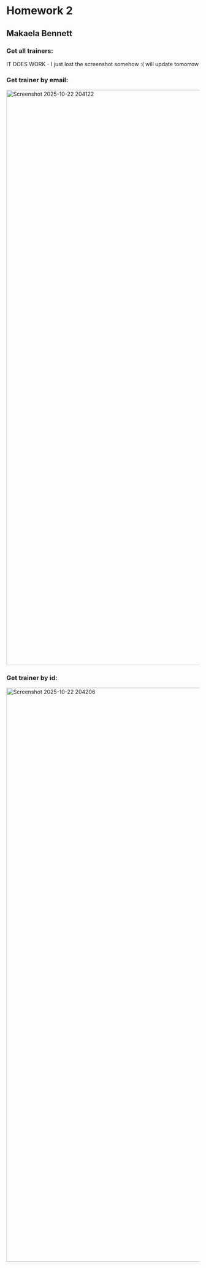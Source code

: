 # Homework 2
## Makaela Bennett

### Get all trainers:
IT DOES WORK - I just lost the screenshot somehow :( will update tomorrow

### Get trainer by email:
<img width="2858" height="1501" alt="Screenshot 2025-10-22 204122" src="https://github.com/user-attachments/assets/4818cd74-44da-421f-8f6b-6e1ecaef88bb" />

### Get trainer by id:
<img width="2822" height="1498" alt="Screenshot 2025-10-22 204206" src="https://github.com/user-attachments/assets/04634442-6035-4416-b50b-2c37056aa68c" />
